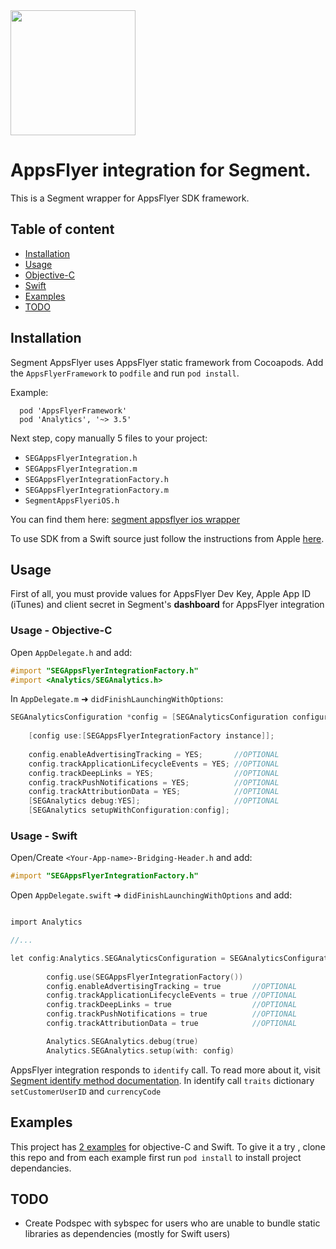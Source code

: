 <img src="https://www.appsflyer.com/wp-content/uploads/2016/11/logo-1.svg"  width="200">

# AppsFlyer integration for Segment.
This is a Segment wrapper for AppsFlyer SDK framework.


## Table of content

- [Installation](#installation)
- [Usage](#usage) 
 - [Objective-C](#usage-obj-c)
 - [Swift](#usage-swift)
- [Examples](#examples) 
- [TODO](#todo) 

## <a id="installation">Installation

Segment AppsFlyer uses AppsFlyer static framework from Cocoapods.
Add the `AppsFlyerFramework` to `podfile` and run `pod install`.


Example:
     
```
  pod 'AppsFlyerFramework'
  pod 'Analytics', '~> 3.5'

```

Next step, copy manually 5 files to your project:
  
 - `SEGAppsFlyerIntegration.h`
 - `SEGAppsFlyerIntegration.m`
 - `SEGAppsFlyerIntegrationFactory.h`
 - `SEGAppsFlyerIntegrationFactory.m`
 - `SegmentAppsFlyeriOS.h`

You can find them here: [segment appsflyer ios wrapper](https://github.com/AppsFlyerSDK/segment-appsflyer-ios/tree/master/segment-appsflyer-ios/Classes)

To use SDK from a Swift source just follow the instructions from Apple [here](https://developer.apple.com/library/content/documentation/Swift/Conceptual/BuildingCocoaApps/MixandMatch.html).


## <a id="usage"> Usage

First of all, you must provide values for AppsFlyer Dev Key, Apple App ID (iTunes) and client secret in Segment's **dashboard** for AppsFlyer integration

### <a id="usage-obj-c"> Usage - Objective-C

Open `AppDelegate.h` and add:

```objective-c
#import "SEGAppsFlyerIntegrationFactory.h"
#import <Analytics/SEGAnalytics.h>
```

In `AppDelegate.m` ➜ `didFinishLaunchingWithOptions`:

```objective-c
SEGAnalyticsConfiguration *config = [SEGAnalyticsConfiguration configurationWithWriteKey:@"SEGMENT_KEY"];
    
    [config use:[SEGAppsFlyerIntegrationFactory instance]];
    
    config.enableAdvertisingTracking = YES;       //OPTIONAL
    config.trackApplicationLifecycleEvents = YES; //OPTIONAL
    config.trackDeepLinks = YES;                  //OPTIONAL
    config.trackPushNotifications = YES;          //OPTIONAL
    config.trackAttributionData = YES;            //OPTIONAL   
    [SEGAnalytics debug:YES];                     //OPTIONAL
    [SEGAnalytics setupWithConfiguration:config];
```

### <a id="usage-swift"> Usage - Swift

Open/Create `<Your-App-name>-Bridging-Header.h`  and add:

```objective-c
#import "SEGAppsFlyerIntegrationFactory.h"
```

Open `AppDelegate.swift` ➜ `didFinishLaunchingWithOptions` and add:

```objective-c

import Analytics

//...

let config:Analytics.SEGAnalyticsConfiguration = SEGAnalyticsConfiguration(writeKey: "SEGMENT_KEY")
        
        config.use(SEGAppsFlyerIntegrationFactory())
        config.enableAdvertisingTracking = true       //OPTIONAL
        config.trackApplicationLifecycleEvents = true //OPTIONAL
        config.trackDeepLinks = true                  //OPTIONAL
        config.trackPushNotifications = true          //OPTIONAL
        config.trackAttributionData = true            //OPTIONAL

        Analytics.SEGAnalytics.debug(true)
        Analytics.SEGAnalytics.setup(with: config)
```



AppsFlyer integration responds to ```identify``` call.  To read more about it, visit [Segment identify method documentation](https://segment.com/docs/libraries/ios/#identify).
In identify call ```traits``` dictionary  ```setCustomerUserID``` and ```currencyCode```

## <a id="examples"> Examples

This project  has [2 examples](github.com/AppsFlyerSDK/segment-appsflyer-ios%7Chttps://github.com/AppsFlyerSDK/segment-appsflyer-ios/tree/master/examples) for objective-C and Swift. To give it a try , clone this repo and from each example first run `pod install` to install project dependancies.

## <a id="todo"> TODO

- Create Podspec with sybspec for  users who are unable to bundle static libraries as dependencies (mostly for Swift users)